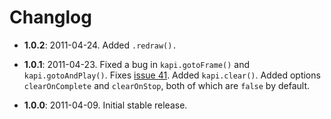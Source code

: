 Changlog
===

* __1.0.2__: 2011-04-24.  Added `.redraw().` 

* __1.0.1__: 2011-04-23.  Fixed a bug in `kapi.gotoFrame()` and `kapi.gotoAndPlay()`.  Fixes [issue 41](https://github.com/jeremyckahn/kapi/issues/41).  Added `kapi.clear()`.  Added options `clearOnComplete` and `clearOnStop`, both of which are `false` by default.

* __1.0.0__: 2011-04-09.  Initial stable release.

